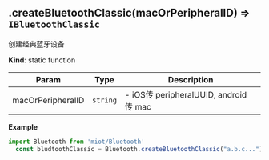 <a name="module_miot/Bluetooth--module.exports.createBluetoothClassic"></a>

## .createBluetoothClassic(macOrPeripheralID) ⇒ <code>IBluetoothClassic</code>
创建经典蓝牙设备

**Kind**: static function  

| Param | Type | Description |
| --- | --- | --- |
| macOrPeripheralID | <code>string</code> | - iOS传 peripheralUUID, android 传 mac |

**Example**  
```js
import Bluetooth from 'miot/Bluetooth'
  const bludtoothClassic = Bluetooth.createBluetoothClassic("a.b.c...")
```
